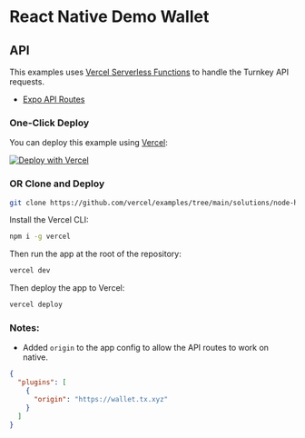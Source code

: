# React Native Demo Wallet

## API

This examples uses [Vercel Serverless Functions](https://vercel.com/docs/functions) to handle the Turnkey API requests.

- [Expo API Routes](https://docs.expo.dev/router/reference/api-routes/)

### One-Click Deploy

You can deploy this example using [Vercel](https://vercel.com?utm_source=github&utm_medium=readme&utm_campaign=vercel-examples):

[![Deploy with Vercel](https://vercel.com/button)](https://vercel.com/new/git/external?repository-url=https://github.com/vercel/examples/tree/main/solutions/node-hello-world&project-name=node-hello-world&repository-name=node-hello-world)

### OR Clone and Deploy

```bash
git clone https://github.com/vercel/examples/tree/main/solutions/node-hello-world
```

Install the Vercel CLI:

```bash
npm i -g vercel
```

Then run the app at the root of the repository:

```bash
vercel dev
```

Then deploy the app to Vercel:

```bash
vercel deploy
```

### Notes:

- Added `origin` to the app config to allow the API routes to work on native.

```json
{
  "plugins": [
    {
      "origin": "https://wallet.tx.xyz"
    }
  ]
}
```
